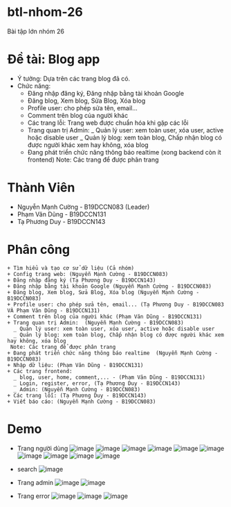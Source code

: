 # btl-nhom-26
Bài tập lớn nhóm 26
# Đề tài: Blog app
  - Ý tưởng: Dựa trên các trang blog đã có.
  - Chức năng:
    + Đăng nhập đăng ký, Đăng nhập bằng tài khoản Google
    + Đăng blog, Xem blog, Sửa Blog, Xóa blog
    + Profile user: cho phép sửa tên, email...
    + Comment trên blog của người khác
    + Các trang lỗi: Trang web được chuẩn hóa khi gặp các lỗi
    + Trang quan trị Admin:
      _ Quản lý user: xem toàn user, xóa user, active hoặc disable user
      _ Quản lý blog: xem toàn blog, Chấp nhận blog có được người khác xem hay không, xóa blog
    + Đang phát triển chức năng thông báo realtime (xong backend còn ít frontend)
     Note: Các trang để được phân trang
# Thành Viên
  - Nguyễn Mạnh Cường - B19DCCN083 (Leader)
  - Phạm Văn Dũng - B19DCCN131
  - Tạ Phương Duy - B19DCCN143
# Phân công
    + Tìm hiểu và tạo cơ sử dữ liệu (Cả nhóm)
    + Config trang web: (Nguyễn Mạnh Cường - B19DCCN083)
    + Đăng nhập đăng ký (Tạ Phương Duy - B19DCCN143)
    + Đăng nhập bằng tài khoản Google (Nguyễn Mạnh Cường - B19DCCN083)
    + Đăng blog, Xem blog, Sửa Blog, Xóa blog (Nguyễn Mạnh Cường - B19DCCN083)
    + Profile user: cho phép sửa tên, email... (Tạ Phương Duy - B19DCCN083 VÀ Phạm Văn Dũng - B19DCCN131)
    + Comment trên blog của người khác (Phạm Văn Dũng - B19DCCN131)
    + Trang quan trị Admin:  (Nguyễn Mạnh Cường - B19DCCN083)
      _ Quản lý user: xem toàn user, xóa user, active hoặc disable user
      _ Quản lý blog: xem toàn blog, Chấp nhận blog có được người khác xem hay không, xóa blog
     Note: Các trang để được phân trang
    + Đang phát triển chức năng thông báo realtime  (Nguyễn Mạnh Cường - B19DCCN083)
    + Nhập dữ liệu: (Phạm Văn Dũng - B19DCCN131)
    + Các trang frontend: 
      _ blog, user, home, comment,... - (Phạm Văn Dũng - B19DCCN131)
      _ Login, register, error, (Tạ Phương Duy - B19DCCN143)
      _ Admin: (Nguyễn Mạnh Cường - B19DCCN083)
    + Các trang lỗi: (Tạ Phương Duy - B19DCCN143)
    + Viết báo cáo: (Nguyễn Mạnh Cường - B19DCCN083)
    
 # Demo
  - Trang người dùng
 ![image](https://user-images.githubusercontent.com/76891720/170731646-803c3ca5-9db0-483b-a855-05786d1a9b36.png)
 ![image](https://user-images.githubusercontent.com/76891720/170731814-5aa92f24-7b92-43ea-994c-7912027f5043.png)
 ![image](https://user-images.githubusercontent.com/76891720/170731853-28a422c3-f39b-4570-8e76-8cf1cc52e807.png)
![image](https://user-images.githubusercontent.com/76891720/170732462-0b4eff82-0b9e-4bdc-ad85-87567a6c17f1.png)
![image](https://user-images.githubusercontent.com/76891720/170732532-26413ed4-7a30-4fbb-b8b0-7d9a3f208ebb.png)
![image](https://user-images.githubusercontent.com/76891720/170732688-bbcc7afa-3b87-4b8c-96d5-4c64be2c05f7.png)
![image](https://user-images.githubusercontent.com/76891720/170732749-70948af3-2e94-4bf4-9cfa-fec3582822f3.png)
![image](https://user-images.githubusercontent.com/76891720/170732821-cd7208c0-03d7-46c2-b970-894e0411928d.png)
![image](https://user-images.githubusercontent.com/76891720/170733075-b4d62032-04f8-463d-818f-b3128fc955c5.png)
![image](https://user-images.githubusercontent.com/76891720/170733026-bf7653a6-6df0-4f25-98ea-30d011acaebf.png)
  - search
![image](https://user-images.githubusercontent.com/76891720/170740709-e469e963-d57b-464b-b239-8b28fd602d6e.png)

 - Trang admin
![image](https://user-images.githubusercontent.com/76891720/170733211-64bb9856-dc5d-4a55-9f4f-8cb2ab86e0ac.png)
![image](https://user-images.githubusercontent.com/76891720/170733311-efa61a96-1b4e-44ef-b356-81c94b6cd126.png)

  - Trang error
 ![image](https://user-images.githubusercontent.com/76891720/170737920-3e494599-0148-40c2-94b8-3962da3b2c0d.png)
![image](https://user-images.githubusercontent.com/76891720/170739827-7eeaed41-ff53-49e9-90d4-8be70112578b.png)
![image](https://user-images.githubusercontent.com/76891720/170740195-73364c1a-d8ec-480a-8e25-b66a10a0476f.png)




